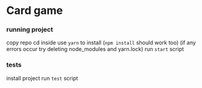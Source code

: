 # Card game

### running project
copy repo
cd inside
use `yarn` to install (`npm install` should work too) (if any errors occur try deleting node_modules and yarn.lock)
run `start` script

### tests
install project
run `test` script
